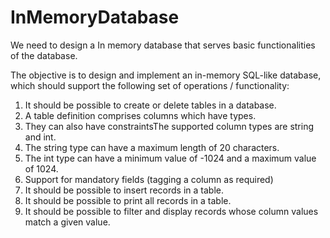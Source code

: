 # InMemoryDatabase
  We need to design a In memory database that serves basic functionalities of the database.

The objective is to design and implement an in-memory SQL-like database, which should support the following set of operations / functionality:

1. It should be possible to create or delete tables in a database.
2. A table definition comprises columns which have types. 
3. They can also have constraintsThe supported column types are string and int.
4. The string type can have a maximum length of 20 characters.
5. The int type can have a minimum value of -1024 and a maximum value of 1024.
6. Support for mandatory fields (tagging a column as required)
7. It should be possible to insert records in a table.
8. It should be possible to print all records in a table.
9. It should be possible to filter and display records whose column values match a given value.
